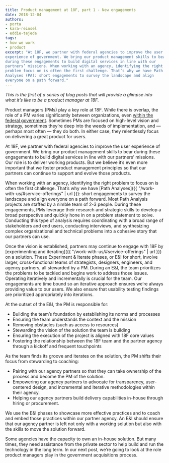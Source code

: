 ```yaml
---
title: Product management at 18F, part 1 - New engagements
date: 2018-12-04
authors:
- porta
- kara-reinsel
- eddie-tejeda
tags:
- how we work
- product
excerpt: "At 18F, we partner with federal agencies to improve the user
experience of government. We bring our product management skills to bear
during these engagements to build digital services in line with our
partners’ missions. When working with an agency, identifying the right
problem focus on is often the first challenge. That’s why we have Path
Analyses (PA): short engagements to survey the landscape and align
everyone on a path forward."
---
```


*This is the first of a series of blog posts that will provide a glimpse
into what it’s like to be a product manager at 18F.*

Product managers (PMs) play a key role at 18F. While there is overlap,
the role of a PM varies significantly between organizations, even
[within the federal
government](https://medium.com/the-u-s-digital-service/the-importance-of-product-management-in-government-b59933d01874).
Sometimes PMs are focused on high-level vision and strategy, sometimes
they’re deep into the weeds of implementation, and — perhaps most often
— they do both. In either case, they relentlessly focus on delivering a
great product for users.

At 18F, we partner with federal agencies to improve the user experience
of government. We bring our product management skills to bear during
these engagements to build digital services in line with our partners’
missions. Our role is to deliver working products. But we believe it’s
even more important that we foster product management principles so that
our partners can continue to support and evolve those products.

When working with an agency, identifying the right problem to focus on
is often the first challenge. That’s why we have [Path
Analyses]({{ "/work-with-us/#service-offerings" | url }}): short engagements to
survey the landscape and align everyone on a path forward. Most Path
Analysis projects are staffed by a nimble team of 2-3 people. During
these engagements, PMs leverage their research and strategic skills to
develop a broad perspective and quickly hone in on a problem statement
to solve. Conducting this type of analysis requires coordinating with a
broad range of stakeholders and end users, conducting interviews, and
synthesizing complex organizational and technical problems into a
cohesive story that our partners can use.

Once the vision is established, partners may continue to engage with 18F
by [experimenting and iterating]({{ "/work-with-us/#service-offerings" | url }}) on
a solution. These Experiment & Iterate phases, or E&I for short, involve
larger, cross-functional teams of strategists, designers, engineers, and
agency partners, all stewarded by a PM. During an E&I, the team
prioritizes the problems to be tackled and begins work to address those
issues. Operating iteratively and incrementally is crucial for the team.
Our engagements are time bound so an iterative approach ensures we’re
always providing value to our users. We also ensure that usability
testing findings are prioritized appropriately into iterations.

At the outset of the E&I, the PM is responsible for:

-   Building the team’s foundation by establishing its norms and processes
-   Ensuring the team understands the context and the mission
-   Removing obstacles (such as access to resources)
-   Stewarding the vision of the solution the team is building
-   Ensuring the execution of the project is aligned with 18F core values
-   Fostering the relationship between the 18F team and the partner agency through a kickoff and frequent touchpoints

As the team finds its groove and iterates on the solution, the PM shifts
their focus from stewarding to coaching:

-   Pairing with our agency partners so that they can take ownership of the process and become the PM of the solution.
-   Empowering our agency partners to advocate for transparency, user-centered design, and incremental and iterative methodologies within their agency.
-   Helping our agency partners build delivery capabilities in-house through hiring or procurement.

We use the E&I phases to showcase more effective practices and to coach
and embed those practices within our partner agency. An E&I should
ensure that our agency partner is left not only with a working solution
but also with the skills to move the solution forward.

Some agencies have the capacity to own an in-house solution. But many
times, they need assistance from the private sector to help build and
run the technology in the long term. In our next post, we’re going to
look at the role product managers play in the government acquisitions
process.
